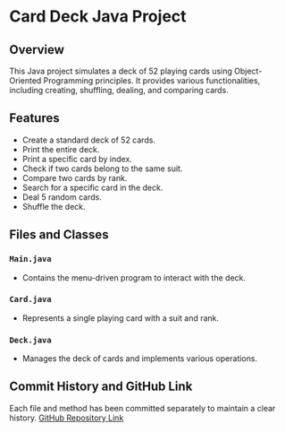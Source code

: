 # Card Deck Java Project

## Overview
This Java project simulates a deck of 52 playing cards using Object-Oriented Programming principles. It provides various functionalities, including creating, shuffling, dealing, and comparing cards.

## Features
- Create a standard deck of 52 cards.
- Print the entire deck.
- Print a specific card by index.
- Check if two cards belong to the same suit.
- Compare two cards by rank.
- Search for a specific card in the deck.
- Deal 5 random cards.
- Shuffle the deck.

## Files and Classes
### `Main.java`
- Contains the menu-driven program to interact with the deck.

### `Card.java`
- Represents a single playing card with a suit and rank.

### `Deck.java`
- Manages the deck of cards and implements various operations.


## Commit History and GitHub Link
Each file and method has been committed separately to maintain a clear history.
[GitHub Repository Link](your-repo-link-here)
